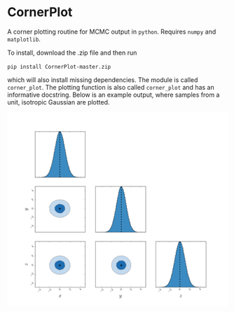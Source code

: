 # CornerPlot
A corner plotting routine for MCMC output in `python`. Requires `numpy` and `matplotlib`. 

To install, download the .zip file and then run 

`pip install CornerPlot-master.zip`

which will also install missing dependencies. The module is called `corner_plot`. The plotting 
function is also called `corner_plot` and has an informative docstring. Below is an example output, 
where samples from a unit, isotropic Gaussian are plotted.

![Alt text](example.png?raw=true)



